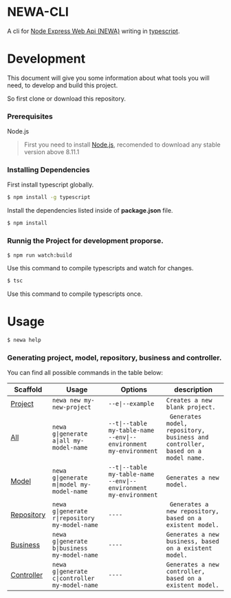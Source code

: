 # NEWA-CLI

A cli for [Node Express Web Api (NEWA)](https://github.com/TalissonJunior/NodeExpressWebApi) writing in [typescript](https://www.typescriptlang.org/).

# Development

This document will give you some information about what tools you will need, to develop and build this project.

So first clone or download this repository.

### Prerequisites

Node.js 
 
>First you need to install [Node.js](https://nodejs.org/), recomended to download any stable version above 8.11.1


### Installing Dependencies

First install typescript globally.

```sh
$ npm install -g typescript 
```

Install the dependencies listed inside of **package.json** file.

```sh
$ npm install 
```

### Runnig the Project for development proporse.


```sh
$ npm run watch:build
```

Use this command to compile typescripts and watch for changes. 

```sh
$ tsc
```

Use this command to compile typescripts once.

# Usage

```sh
$ newa help
```

### Generating project, model, repository, business and controller.

You can find all possible commands in the table below:

Scaffold  | Usage | Options | description
---       | ---   | ---     | ---
[Project](https://github.com/TalissonJunior/NodeExpressWebApi) | `newa new my-new-project`   |  `--e\|--example` | `Creates a new blank project.`
[All]() | `newa g\|generate a\|all my-model-name` | `--t\|--table my-table-name     --env\|--environment my-environment` | ` Generates model, repository, business and controller, based on a model name.`
[Model]()           | `newa g\|generate m\|model my-model-name`  | `--t\|--table my-table-name     --env\|--environment my-environment` | `Generates a new model.`
[Repository]()     | `newa g\|generate r\|repository my-model-name` | `----` | ` Generates a new repository, based on a existent model.`
[Business]()     | `newa g\|generate b\|business my-model-name` | `----` | `Generates a new business, based on a existent model.` 
[Controller]()     | `newa g\|generate c\|controller my-model-name` | `----` | `Generates a new controller, based on a existent model.`
